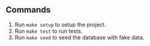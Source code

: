 ## Commands
1. Run `make setup` to setup the project.
2. Run `make test` to run tests.
3. Run `make seed` to seed the database with fake data.
